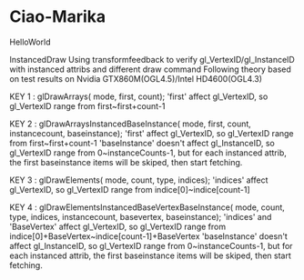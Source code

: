 # Ciao-Marika
HelloWorld

InstancedDraw
Using transformfeedback to verify gl_VertexID/gl_InstanceID with instanced attribs and different draw command
Following theory based on test results on Nvidia GTX860M(OGL4.5)/Intel HD4600(OGL4.3)

KEY 1 : glDrawArrays( mode, first, count);
'first' affect gl_VertexID, so gl_VertexID range from first~first+count-1

KEY 2 : glDrawArraysInstancedBaseInstance( mode, first, count, instancecount, baseinstance);
'first' affect gl_VertexID, so gl_VertexID range from first~first+count-1
'baseInstance' doesn't affect gl_InstanceID, so gl_VertexID range from 0~instanceCounts-1,
but for each instanced attrib, the first baseinstance items will be skiped, then start fetching.

KEY 3 : glDrawElements( mode, count, type, indices);
'indices' affect gl_VertexID, so gl_VertexID range from indice[0]~indice[count-1]

KEY 4 : glDrawElementsInstancedBaseVertexBaseInstance( mode, count, type, indices, instancecount, basevertex, baseinstance);
'indices' and 'BaseVertex' affect gl_VertexID, so gl_VertexID range from indice[0]+BaseVertex~indice[count-1]+BaseVertex
'baseInstance' doesn't affect gl_InstanceID, so gl_VertexID range from 0~instanceCounts-1,
but for each instanced attrib, the first baseinstance items will be skiped, then start fetching.